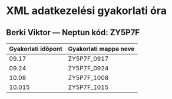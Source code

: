 # XML adatkezelési gyakorlati óra

## Berki Viktor &mdash; Neptun kód: ZY5P7F

| Gyakorlati időpont | Gyakorlati mappa neve |
|--------------------|------------------------|
| 09.17              | ZY5P7F_0917           |
| 09.24              | ZY5P7F_0924           |
| 10.08              | ZY5P7F_1008           |
| 10.015              | ZY5P7F_1015           |
